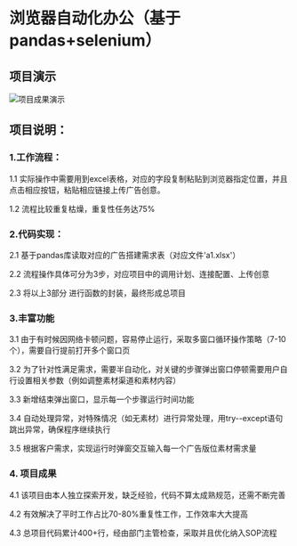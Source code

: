
# 浏览器自动化办公（基于pandas+selenium）
## 项目演示
![项目成果演示](项目演示.gif)
## 项目说明：
### 1.工作流程：
 1.1 实际操作中需要用到excel表格，对应的字段复制粘贴到浏览器指定位置，并且点击相应按钮，粘贴相应链接上传广告创意。
 
 1.2 流程比较重复枯燥，重复性任务达75%
### 2.代码实现：
 2.1 基于pandas库读取对应的广告搭建需求表（对应文件'a1.xlsx'）
 
 2.2 流程操作具体可分为3步，对应项目中的调用计划、连接配置、上传创意

 2.3 将以上3部分 进行函数的封装，最终形成总项目

### 3.丰富功能
 3.1 由于有时候因网络卡顿问题，容易停止运行，采取多窗口循环操作策略（7-10个），需要自行提前打开多个窗口页
 
 3.2 为了针对性满足需求，需要半自动化，对关键的步骤弹出窗口停顿需要用户自行设置相关参数（例如调整素材渠道和素材内容）
 
 3.3 新增结束弹出窗口，显示每一个步骤运行时间功能
 
 3.4 自动处理异常，对特殊情况（如无素材）进行异常处理，用try--except语句跳出异常，确保程序继续执行
 
 3.5 根据客户需求，实现运行时弹窗交互输入每一个广告版位素材需求量

### 4. 项目成果
 4.1 该项目由本人独立探索开发，缺乏经验，代码不算太成熟规范，还需不断完善
 
 4.2 有效解决了平时工作占比70-80%重复性工作，工作效率大大提高
 
 4.3 总项目代码累计400+行，经由部门主管检查，采取并且优化纳入SOP流程
